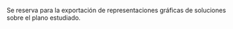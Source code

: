 Se reserva para la exportación de representaciones gráficas de soluciones sobre el
plano estudiado.
